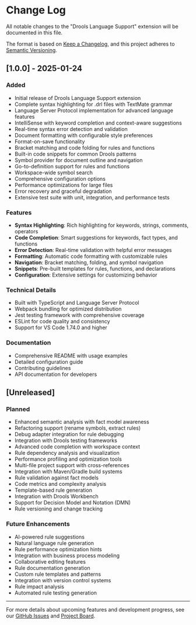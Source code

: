 # Change Log

All notable changes to the "Drools Language Support" extension will be documented in this file.

The format is based on [Keep a Changelog](https://keepachangelog.com/en/1.0.0/),
and this project adheres to [Semantic Versioning](https://semver.org/spec/v2.0.0.html).

## [1.0.0] - 2025-01-24

### Added
- Initial release of Drools Language Support extension
- Complete syntax highlighting for .drl files with TextMate grammar
- Language Server Protocol implementation for advanced language features
- IntelliSense with keyword completion and context-aware suggestions
- Real-time syntax error detection and validation
- Document formatting with configurable style preferences
- Format-on-save functionality
- Bracket matching and code folding for rules and functions
- Built-in code snippets for common Drools patterns
- Symbol provider for document outline and navigation
- Go-to-definition support for rules and functions
- Workspace-wide symbol search
- Comprehensive configuration options
- Performance optimizations for large files
- Error recovery and graceful degradation
- Extensive test suite with unit, integration, and performance tests

### Features
- **Syntax Highlighting**: Rich highlighting for keywords, strings, comments, operators
- **Code Completion**: Smart suggestions for keywords, fact types, and functions
- **Error Detection**: Real-time validation with helpful error messages
- **Formatting**: Automatic code formatting with customizable rules
- **Navigation**: Bracket matching, folding, and symbol navigation
- **Snippets**: Pre-built templates for rules, functions, and declarations
- **Configuration**: Extensive settings for customizing behavior

### Technical Details
- Built with TypeScript and Language Server Protocol
- Webpack bundling for optimized distribution
- Jest testing framework with comprehensive coverage
- ESLint for code quality and consistency
- Support for VS Code 1.74.0 and higher

### Documentation
- Comprehensive README with usage examples
- Detailed configuration guide
- Contributing guidelines
- API documentation for developers

## [Unreleased]

### Planned
- Enhanced semantic analysis with fact model awareness
- Refactoring support (rename symbols, extract rules)
- Debug adapter integration for rule debugging
- Integration with Drools testing frameworks
- Advanced code completion with workspace context
- Rule dependency analysis and visualization
- Performance profiling and optimization tools
- Multi-file project support with cross-references
- Integration with Maven/Gradle build systems
- Rule validation against fact models
- Code metrics and complexity analysis
- Template-based rule generation
- Integration with Drools Workbench
- Support for Decision Model and Notation (DMN)
- Rule versioning and change tracking

### Future Enhancements
- AI-powered rule suggestions
- Natural language rule generation
- Rule performance optimization hints
- Integration with business process modeling
- Collaborative editing features
- Rule documentation generation
- Custom rule templates and patterns
- Integration with version control systems
- Rule impact analysis
- Automated rule testing generation

---

For more details about upcoming features and development progress, see our [GitHub Issues](https://github.com/drools-community/drools-vscode-extension/issues) and [Project Board](https://github.com/drools-community/drools-vscode-extension/projects).
